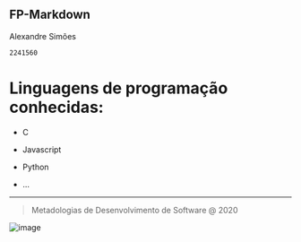 ## FP-Markdown

Alexandre Simões

`2241560`

# Linguagens de programação conhecidas:

- C

- Javascript

- Python

- ...

---

> Metadologias de Desenvolvimento de Software @ 2020

![image](https://eduportugal.eu/wp-content/uploads/2017/08/eduportugal_ipleiria_n.jpg)
